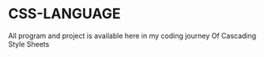 # CSS-LANGUAGE
All program and project is available here in my coding journey Of Cascading Style Sheets
